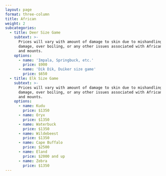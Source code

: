 ```yaml
---
layout: page
format: three-column
title: African
weight: 2
subcategories:
  - title: Deer Size Game
    subtext: >-
      Prices will vary with amount of damage to skin due to mishandling, bug
      damage, over boiling, or any other issues associated with African skins
      and mounts.
    options:
      - name: 'Impala, Springbuck, etc.'
        price: $900
      - name: 'Dik Dik, Duiker size game'
        price: $650
  - title: Elk Size Game
    subtext: >-
      Prices will vary with amount of damage to skin due to mishandling, bug
      damage, over boiling, or any other issues associated with African skins
      and mounts.
    options:
      - name: Kudu
        price: $1350
      - name: Oryx
        price: $1350
      - name: Waterbuck
        price: $1350
      - name: Wildebeest
        price: $1350
      - name: Cape Buffalo
        price: $2500
      - name: Eland
        price: $2000 and up
      - name: Zebra
        price: $1350
---
```


